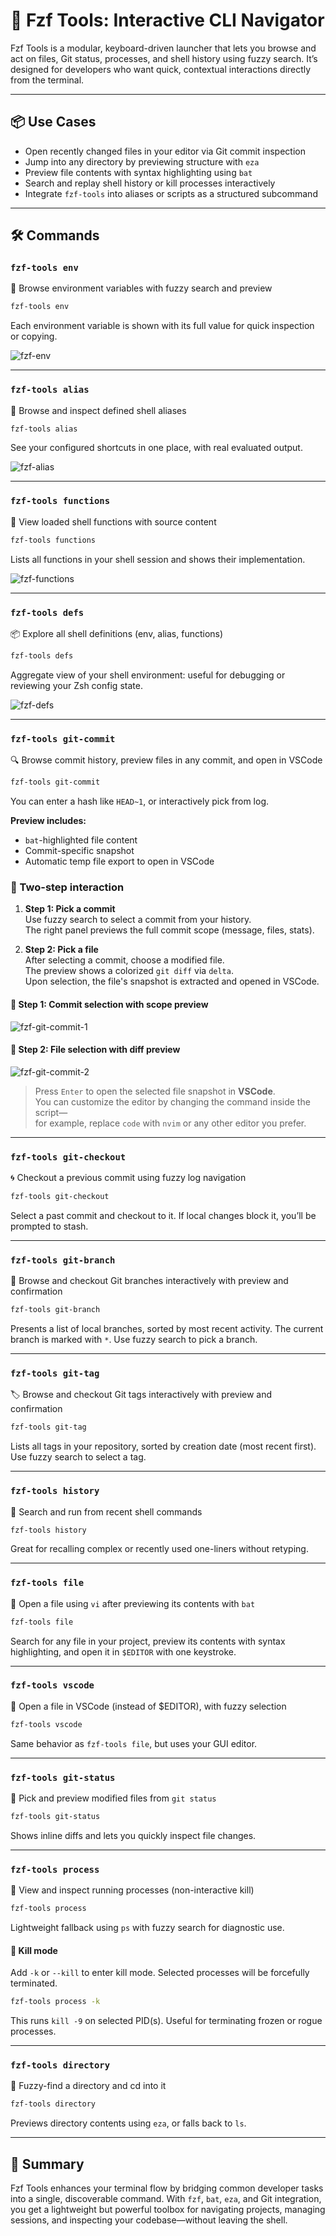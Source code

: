 # 🚀 Fzf Tools: Interactive CLI Navigator

Fzf Tools is a modular, keyboard-driven launcher that lets you browse and act on files, Git status,
processes, and shell history using fuzzy search. It’s designed for developers who want quick,
contextual interactions directly from the terminal.

---

## 📦 Use Cases

- Open recently changed files in your editor via Git commit inspection
- Jump into any directory by previewing structure with `eza`
- Preview file contents with syntax highlighting using `bat`
- Search and replay shell history or kill processes interactively
- Integrate `fzf-tools` into aliases or scripts as a structured subcommand

---

## 🛠 Commands

### `fzf-tools env`

🌱 Browse environment variables with fuzzy search and preview

```bash
fzf-tools env
```

Each environment variable is shown with its full value for quick inspection or copying.

![fzf-env](../assets/fzf-env.png)

---

### `fzf-tools alias`

🔗 Browse and inspect defined shell aliases

```bash
fzf-tools alias
```

See your configured shortcuts in one place, with real evaluated output.

![fzf-alias](../assets/fzf-alias.png)

---

### `fzf-tools functions`

🔧 View loaded shell functions with source content

```bash
fzf-tools functions
```

Lists all functions in your shell session and shows their implementation.

![fzf-functions](../assets/fzf-functions.png)

---

### `fzf-tools defs`

📦 Explore all shell definitions (env, alias, functions)

```bash
fzf-tools defs
```

Aggregate view of your shell environment: useful for debugging or reviewing your Zsh config state.

![fzf-defs](../assets/fzf-defs.png)

---

### `fzf-tools git-commit`

🔍 Browse commit history, preview files in any commit, and open in VSCode

```bash
fzf-tools git-commit
```

You can enter a hash like `HEAD~1`, or interactively pick from log.

**Preview includes:**
- `bat`-highlighted file content
- Commit-specific snapshot
- Automatic temp file export to open in VSCode

### 🧭 Two-step interaction

1. **Step 1: Pick a commit**  
   Use fuzzy search to select a commit from your history.  
   The right panel previews the full commit scope (message, files, stats).

2. **Step 2: Pick a file**  
   After selecting a commit, choose a modified file.  
   The preview shows a colorized `git diff` via `delta`.  
   Upon selection, the file's snapshot is extracted and opened in VSCode.

#### 📌 Step 1: Commit selection with scope preview

![fzf-git-commit-1](../assets/fzf-git-commit-1.png)

#### 📄 Step 2: File selection with diff preview

![fzf-git-commit-2](../assets/fzf-git-commit-2.png)

> Press `Enter` to open the selected file snapshot in **VSCode**.  
> You can customize the editor by changing the command inside the script—  
> for example, replace `code` with `nvim` or any other editor you prefer.

---

### `fzf-tools git-checkout`

🌀 Checkout a previous commit using fuzzy log navigation

```bash
fzf-tools git-checkout
```

Select a past commit and checkout to it. If local changes block it, you’ll be prompted to stash.

---

### `fzf-tools git-branch`

🌿 Browse and checkout Git branches interactively with preview and confirmation

```bash
fzf-tools git-branch
```

Presents a list of local branches, sorted by most recent activity. The current branch is marked with `*`. Use fuzzy search to pick a branch.

---

### `fzf-tools git-tag`

🏷️  Browse and checkout Git tags interactively with preview and confirmation

```bash
fzf-tools git-tag
```

Lists all tags in your repository, sorted by creation date (most recent first). Use fuzzy search to select a tag.

---

### `fzf-tools history`

📜 Search and run from recent shell commands

```bash
fzf-tools history
```

Great for recalling complex or recently used one-liners without retyping.

---

### `fzf-tools file`

📝 Open a file using `vi` after previewing its contents with `bat`

```bash
fzf-tools file
```

Search for any file in your project, preview its contents with syntax highlighting, and open it in `$EDITOR` with one keystroke.

---

### `fzf-tools vscode`

🧠 Open a file in VSCode (instead of $EDITOR), with fuzzy selection

```bash
fzf-tools vscode
```

Same behavior as `fzf-tools file`, but uses your GUI editor.

---

### `fzf-tools git-status`

📂 Pick and preview modified files from `git status`

```bash
fzf-tools git-status
```

Shows inline diffs and lets you quickly inspect file changes.

---

### `fzf-tools process`

🥪 View and inspect running processes (non-interactive kill)

```bash
fzf-tools process
```

Lightweight fallback using `ps` with fuzzy search for diagnostic use.

#### 🔪 Kill mode

Add `-k` or `--kill` to enter kill mode. Selected processes will be forcefully terminated.

```bash
fzf-tools process -k
```

This runs `kill -9` on selected PID(s). Useful for terminating frozen or rogue processes.

---

### `fzf-tools directory`

📁 Fuzzy-find a directory and cd into it

```bash
fzf-tools directory
```

Previews directory contents using `eza`, or falls back to `ls`.

---

## 🧠 Summary

Fzf Tools enhances your terminal flow by bridging common developer tasks into a single,
discoverable command. With `fzf`, `bat`, `eza`, and Git integration, you get a lightweight but
powerful toolbox for navigating projects, managing sessions, and inspecting your codebase—without
leaving the shell.
